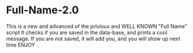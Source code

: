 # Full-Name-2.0
This is a new and advanced of the privious and WELL KNOWN "Full Name" script
It checks if you are saved in the data-base, and prints a cool message.
If you are not saved, it will add you, and you will show up next time
ENJOY
